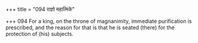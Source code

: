 +++
title = "094 राज्ञो महात्मिके"

+++
094	For a king, on the throne of magnanimity, immediate purification is prescribed, and the reason for that is that he is seated (there) for the protection of (his) subjects.